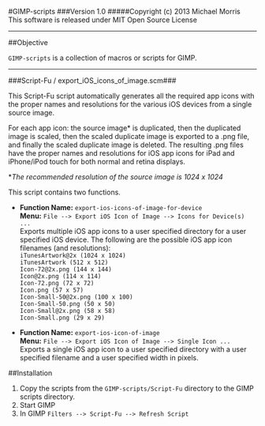 #GIMP-scripts
###Version 1.0
#####Copyright (c) 2013 Michael Morris<br>This software is released under MIT Open Source License

**************

##Objective

`GIMP-scripts` is a collection of macros or scripts for GIMP.

**************

###Script-Fu / export_iOS_icons_of_image.scm###

This Script-Fu script automatically generates all the required app icons with the proper names and resolutions for the various iOS devices from a single source image.

For each app icon: the source image* is duplicated, then the duplicated image is scaled, then the scaled duplicate image is exported to a .png file, and finally the scaled duplicate image is deleted. The resulting .png files have the proper names and resolutions for iOS app icons for iPad and iPhone/iPod touch for both normal and retina displays.

\**The recommended resolution of the source image is 1024 x 1024*

This script contains two functions.

* **Function Name:** `export-ios-icons-of-image-for-device`<br>
**Menu:** `File --> Export iOS Icon of Image --> Icons for Device(s) ...`<br>
Exports multiple iOS app icons to a user specified directory for a user specified iOS device. The following are the possible iOS app icon filenames (and resolutions):<br>
`iTunesArtwork@2x (1024 x 1024)`<br>
`iTunesArtwork (512 x 512)`<br>
`Icon-72@2x.png (144 x 144)`<br>
`Icon@2x.png (114 x 114)`<br>
`Icon-72.png (72 x 72)`<br>
`Icon.png (57 x 57)`<br>
`Icon-Small-50@2x.png (100 x 100)`<br>
`Icon-Small-50.png (50 x 50)`<br>
`Icon-Small@2x.png (58 x 58)`<br>
`Icon-Small.png (29 x 29)`<br>

* **Function Name:** `export-ios-icon-of-image`<br>
**Menu:** `File --> Export iOS Icon of Image --> Single Icon ...`<br>
Exports a single iOS app icon to a user specified directory with a user specified filename and a user specified width in pixels.

##Installation
1. Copy the scripts from the `GIMP-scripts/Script-Fu` directory to the GIMP scripts directory.
2. Start GIMP
3. In GIMP `Filters --> Script-Fu --> Refresh Script`
